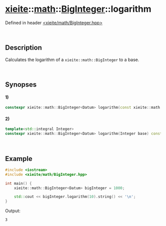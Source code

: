# [xieite](../../../xieite.md)\:\:[math](../../../math.md)\:\:[BigInteger<Datum>](../../BigInteger.md)\:\:logarithm
Defined in header [<xieite/math/BigInteger.hpp>](../../../../include/xieite/math/BigInteger.hpp)

&nbsp;

## Description
Calculates the logarithm of a `xieite::math::BigInteger` to a base.

&nbsp;

## Synopses
#### 1)
```cpp
constexpr xieite::math::BigInteger<Datum> logarithm(const xieite::math::BigInteger<Datum>& base) const;
```
#### 2)
```cpp
template<std::integral Integer>
constexpr xieite::math::BigInteger<Datum> logarithm(Integer base) const;
```

&nbsp;

## Example
```cpp
#include <iostream>
#include <xieite/math/BigInteger.hpp>

int main() {
    xieite::math::BigInteger<Datum> bigInteger = 1000;

    std::cout << bigInteger.logarithm(10).string() << '\n';
}
```
Output:
```
3
```
